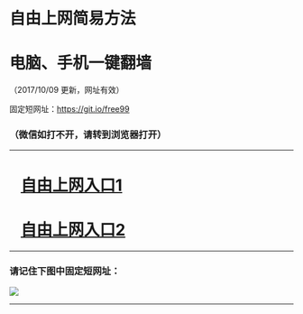 ﻿# 自由上网简易方法

# 电脑、手机一键翻墙

（2017/10/09 更新，网址有效）

固定短网址：https://git.io/free99

### （微信如打不开，请转到浏览器打开）


***





# &nbsp;&nbsp; <a href="http://ft3143830299.fwq-tz-1001.info/fwqtz01.html?t=100900131435 " target="_blank">自由上网入口1</a>
# &nbsp;&nbsp; <a href="http://ft157349596.fwq-tz-1002.info/fwqtz02.html?t=100900130050 " target="_blank">自由上网入口2</a>
***

### 请记住下图中固定短网址：

<img src="https://s3-us-west-2.amazonaws.com/fwq-1001/yjfq-20170905okok.png" /> 


***

